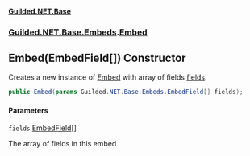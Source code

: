
#### [Guilded.NET.Base](Guilded_NET_Base 'Guilded.NET.Base')
### [Guilded.NET.Base.Embeds](Guilded_NET_Base#Guilded_NET_Base_Embeds 'Guilded.NET.Base.Embeds').[Embed](Embed 'Guilded.NET.Base.Embeds.Embed')
## Embed(EmbedField[]) Constructor

Creates a new instance of [Embed](Embed 'Guilded.NET.Base.Embeds.Embed') with array of fields [fields](Embed_Embed(EmbedField__)#Guilded_NET_Base_Embeds_Embed_Embed(Guilded_NET_Base_Embeds_EmbedField__)_fields 'Guilded.NET.Base.Embeds.Embed.Embed(Guilded.NET.Base.Embeds.EmbedField[]).fields').
```csharp
public Embed(params Guilded.NET.Base.Embeds.EmbedField[] fields);
```

#### Parameters

<a name='Guilded_NET_Base_Embeds_Embed_Embed(Guilded_NET_Base_Embeds_EmbedField__)_fields'></a>
`fields` [EmbedField](EmbedField 'Guilded.NET.Base.Embeds.EmbedField')[[]](https://docs.microsoft.com/en-us/dotnet/api/System.Array 'System.Array')

The array of fields in this embed